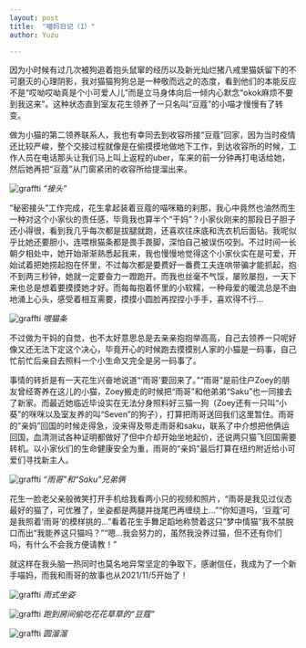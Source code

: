 ```yaml
---
layout: post
title:  "喵妈日记（1）"
author: Yuzu

---
```

因为小时候有过几次被狗追着抱头鼠窜的经历以及新光灿烂猪八戒里猫妖留下的不可磨灭的心理阴影，我对猫猫狗狗总是一种敬而远之的态度，看到他们的本能反应不是“哎呦哎呦真是个小可爱人儿”而是立马身体向后一倾内心默念“okok麻烦不要到我这来”。这种状态直到室友花生领养了一只名叫“豆蔻”的小喵才慢慢有了转变。

做为小猫的第二领养联系人，我也有幸同去到收容所接“豆蔻”回家，因为当时疫情还比较严峻，整个交接过程就像是在偷摸摸地做地下工作，到达收容所的时候，工作人员在电话那头让我们马上叫上返程的uber，车来的前一分钟再打电话给她，然后她再把“豆蔻”从门窗紧闭的收容所给提溜出来。

![graffti](/assets/images/“接头”.jpg)
*“接头”*

“秘密接头”工作完成，花生拿起装着豆蔻的喵咪箱的刹那，我心中竟然也油然而生一种对这个小家伙的责任感，毕竟我也算半个“干妈”？小家伙刚来的那段日子胆子还小得很，看到我几乎每次都是拔腿就跑，还喜欢往床底和洗衣机后面钻。我呢似乎比她还要胆小，连喂根猫条都是畏手畏脚，深怕自己被误伤咬到。不过时间一长朝夕相处中，她开始渐渐熟悉起我来，我也慢慢地觉得这个小家伙实在是可爱，开始试着把她捞起抱在怀里，不过每次都是要费好一番费工夫连哄带骗才能抓起，抱不到两三秒钟，她就一定要奋力一蹬跑开。而我也丝毫不气馁，屡败屡抱，一天下来也总是想着要摸摸她才好。而每每抱着怀里的小软糯，一种母爱的暖流总是不由地涌上心头，感受着相互需要，摸摸小圆脸再捏捏小手手，喜欢得不行…

![graffti](/assets/images/喂猫条.jpg)
*喂猫条*

不过做为干妈的自觉，也不太好意思总是去亲亲抱抱举高高，自己去领养一只呢好像又还无法下定这个决心，毕竟开心的时候跑去摸摸别人家的小猫是一码事，自己忙前忙后亲自去照料一个小生命又完全是另一码事了。

事情的转折是有一天花生兴奋地说道“‘雨哥’要回来了。”“雨哥”是前住户Zoey的朋友曾经寄养在这儿的小猫，Zoey搬走的时候把“雨哥”和他弟弟“Saku”也一同接去了新家。而最近她临近毕设实在无法分身照料好三猫一狗（Zoey还有一只叫“小葵”的咪咪以及室友养的叫“Seven”的狗子），打算把雨哥送回我们这里暂住。雨哥的“亲妈”回国的时候走得急，没来得及带走雨哥和saku，联系了中介想把他俩运回国，血清测试各种证明都做好了但中介却开始坐地起价，还说两只猫飞回国需要转机。以小家伙们的生命健康安全为重，雨哥的“亲妈”最后打算在纽约附近给小可爱们寻找新主人。

![graffti](/assets/images/“雨哥”和“Saku”兄弟俩.jpg)
*“雨哥”和“Saku”兄弟俩*

花生一脸老父亲般微笑打开手机给我看两小只的视频和照片，“雨哥是我见过仪态最好的猫了，可优雅了，坐姿都是两腿并拢尾巴再缠绕上…”“你知道吗，‘豆蔻’可是我照着‘雨哥’的模样挑的…”看着花生手舞足蹈地称赞着这只“梦中情猫”我不禁脱口而出“我能养这只猫吗？”“嗯…我会努力的，虽然我没养过猫，但不还有你们吗，有什么不会我方便请教！”

就这样在我头脑一热同时也莫名地异常坚定的争取下，感谢信任，我成为了一个新手喵妈，而我和雨哥的故事也从2021/11/5开始了！

![graffti](/assets/images/雨式坐姿.jpg)
*雨式坐姿*

![graffti](/assets/images/跑到房间偷吃花花草草得“豆蔻”.jpg)
*跑到房间偷吃花花草草的“豆蔻”*

![graffti](/assets/images/圆溜溜.jpg)
*圆溜溜*
